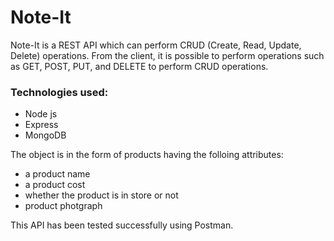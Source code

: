# Note-It

Note-It is a REST API  which can perform CRUD (Create, Read, Update, Delete) operations. From the client, it is possible to perform operations such as GET, POST, PUT, and DELETE to perform CRUD operations. 

### Technologies used:
* Node js
* Express
* MongoDB

The object is in the form of products having the folloing attributes:
* a product name
* a product cost
* whether the product is in store or not
* product photgraph

This API has been tested successfully using Postman.

